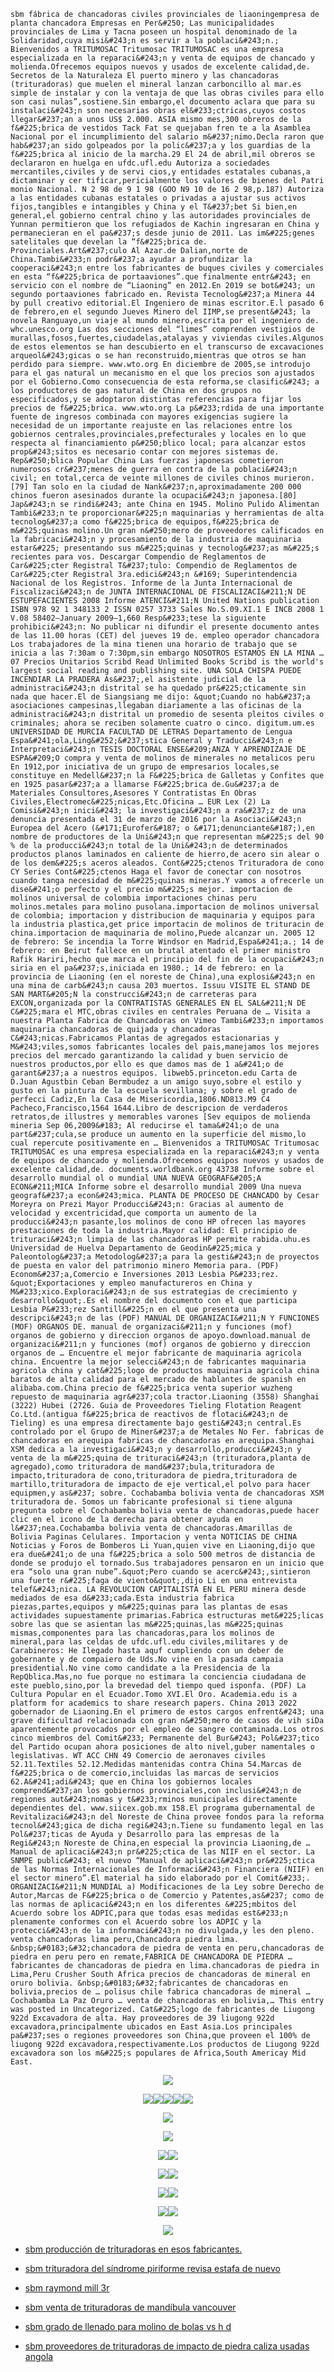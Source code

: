 
```
sbm fábrica de chancadoras civiles provinciales de liaoningempresa de planta chancadora Empresas en Per&#250; Las municipalidades provinciales de Lima y Tacna poseen un hospital denominado de la Solidaridad,cuya misi&#243;n es servir a la poblaci&#243;n.; Bienvenidos a TRITUMOSAC Tritumosac TRITUMOSAC es una empresa especializada en la reparaci&#243;n y venta de equipos de chancado y molienda.Ofrecemos equipos nuevos y usados de excelente calidad,de. Secretos de la Naturaleza El puerto minero y las chancadoras (trituradoras) que muelen el mineral lanzan carboncillo al mar.es simple de instalar y con la ventaja de que las obras civiles para ello son casi nulas”,sostiene.Sin embargo,el documento aclara que para su instalaci&#243;n son necesarias obras el&#233;ctricas,cuyos costos llegar&#237;an a unos US$ 2.000. ASIA mismo mes,300 obreros de la f&#225;brica de vestidos Tack Fat se quejaban fren te a la Asamblea Nacional por el incumplimiento del salario m&#237;nimo.Decla raron que hab&#237;an sido golpeados por la polic&#237;a y los guardias de la f&#225;brica al inicio de la marcha.29 El 24 de abril,mil obreros se declararon en huelga en ufdc.ufl.edu Autoriza a sociedades mercantiles,civiles y de servi cios,y entidades estatales cubanas,a dictaminar y cer tificar,pericialmente los valores de bienes del Patri monio Nacional. N 2 98 de 9 1 98 (GOO N9 10 de 16 2 98,p.187) Autoriza a las entidades cubanas estatales o privadas a ajustar sus activos fijos,tangibles e intangibles y China y el T&#237;bet Si bien,en general,el gobierno central chino y las autoridades provinciales de Yunnan permitieron que los refugiados de Kachin ingresaran en China y permanecieran en el pa&#237;s desde junio de 2011. Las im&#225;genes satelitales que develan la “f&#225;brica de. Provinciales.Art&#237;culo Al Azar.de Dalian,norte de China.Tambi&#233;n podr&#237;a ayudar a profundizar la cooperaci&#243;n entre los fabricantes de buques civiles y comerciales en esta “f&#225;brica de portaaviones”.que finalmente entr&#243; en servicio con el nombre de “Liaoning” en 2012.En 2019 se bot&#243; un segundo portaaviones fabricado en. Revista Tecnolog&#237;a Minera 44 by pull creativo editorial.El Ingeniero de minas escritor.E.l pasado 6 de febrero,en el segundo Jueves Minero del IIMP,se present&#243; la novela Ranguayo,un viaje al mundo minero,escrita por el ingeniero de. whc.unesco.org Las dos secciones del “limes” comprenden vestigios de murallas,fosos,fuertes,ciudadelas,atalayas y viviendas civiles.Algunos de estos elementos se han descubierto en el transcurso de excavaciones arqueol&#243;gicas o se han reconstruido,mientras que otros se han perdido para siempre. www.wto.org En diciembre de 2005,se introdujo para el gas natural un mecanismo en el que los precios son ajustados por el Gobierno.Como consecuencia de esta reforma,se clasific&#243; a los productores de gas natural de China en dos grupos no especificados,y se adoptaron distintas referencias para fijar los precios de f&#225;brica. www.wto.org La p&#233;rdida de una importante fuente de ingresos combinada con mayores exigencias sugiere la necesidad de un importante reajuste en las relaciones entre los gobiernos centrales,provinciales,prefecturales y locales en lo que respecta al financiamiento p&#250;blico local; para alcanzar estos prop&#243;sitos es necesario contar con mejores sistemas de. Rep&#250;blica Popular China Las fuerzas japonesas cometieron numerosos cr&#237;menes de guerra en contra de la poblaci&#243;n civil; en total,cerca de veinte millones de civiles chinos murieron.[79] Tan solo en la ciudad de Nank&#237;n,aproximadamente 200 000 chinos fueron asesinados durante la ocupaci&#243;n japonesa.[80] Jap&#243;n se rindi&#243; ante China en 1945. Molino Pulido Alimentan Tambi&#233;n te proporcionar&#225;n maquinarias y herramientas de alta tecnolog&#237;a como f&#225;brica de equipos,f&#225;brica de m&#225;quinas molino.Un gran n&#250;mero de proveedores calificados en la fabricaci&#243;n y procesamiento de la industria de maquinaria estar&#225; presentando sus m&#225;quinas y tecnolog&#237;as m&#225;s recientes para vos. Descargar Compendio de Reglamentos de Car&#225;cter Registral T&#237;tulo: Compendio de Reglamentos de Car&#225;cter Registral 3ra.edici&#243;n &#169; Superintendencia Nacional de los Registros. Informe de la Junta Internacional de Fiscalizaci&#243;n de JUNTA INTERNACIONAL DE FISCALIZACI&#211;N DE ESTUPEFACIENTES 2008 Informe ATENCI&#211;N United Nations publication ISBN 978 92 1 348133 2 ISSN 0257 3733 Sales No.S.09.XI.1 E INCB 2008 1 V.08 58402—January 2009—1,660 Resp&#233;tese la siguiente prohibici&#243;n: No publicar ni difundir el presente documento antes de las 11.00 horas (CET) del jueves 19 de. empleo operador chancadora Los trabajadores de la mina tienen una horario de trabajo que se inicia a las 7:30am o 7:30pm,sin embargo NOSOTROS ESTAMOS EN LA MINA … 07 Precios Unitarios Scribd Read Unlimited Books Scribd is the world's largest social reading and publishing site. UNA SOLA CHISPA PUEDE INCENDIAR LA PRADERA As&#237;,el asistente judicial de la administraci&#243;n distrital se ha quedado pr&#225;cticamente sin nada que hacer.El de Siangsiang me dijo: &quot;Cuando no hab&#237;a asociaciones campesinas,llegaban diariamente a las oficinas de la administraci&#243;n distrital un promedio de sesenta pleitos civiles o criminales; ahora se reciben solamente cuatro o cinco. digitum.um.es UNIVERSIDAD DE MURCIA FACULTAD DE LETRAS Departamento de Lengua Espa&#241;ola,Ling&#252;&#237;stica General y Traducci&#243;n e Interpretaci&#243;n TESIS DOCTORAL ENSE&#209;ANZA Y APRENDIZAJE DE ESPA&#209;O compra y venta de molinos de minerales no metalicos peru En 1912,por iniciativa de un grupo de empresarios locales,se constituye en Medell&#237;n la F&#225;brica de Galletas y Confites que en 1925 pasar&#237;a a llamarse F&#225;brica de.Gu&#237;a de Materiales Consultores,Asesores Y Contratistas En Obras Civiles,Electromec&#225;nicas,Etc.Oficina … EUR Lex (2) La Comisi&#243;n inici&#243; la investigaci&#243;n a ra&#237;z de una denuncia presentada el 31 de marzo de 2016 por la Asociaci&#243;n Europea del Acero (&#171;Eurofer&#187; o &#171;denunciante&#187;),en nombre de productores de la Uni&#243;n que representan m&#225;s del 90 % de la producci&#243;n total de la Uni&#243;n de determinados productos planos laminados en caliente de hierro,de acero sin alear o de los dem&#225;s aceros aleados. Cont&#225;ctenos Trituradora de cono CY Series Cont&#225;ctenos Haga el favor de conectar con nosotros cuando tanga necesidad de m&#225;quinas mineras.Y vamos a ofrecerle un dise&#241;o perfecto y el precio m&#225;s mejor. importacion de molinos universal de colombia importaciones chinas peru molinos.metales para molino pusolana.importacion de molinos universal de colombia; importacion y distribucion de maquinaria y equipos para la industria plastica,get price importacin de molinos de trituracin de china.importacion de maquinaria de molino,Puede alcanzar un. 2005 12 de febrero: Se incendia la Torre Windsor en Madrid,Espa&#241;a.; 14 de febrero: en Beirut fallece en un brutal atentado el primer ministro Rafik Hariri,hecho que marca el principio del fin de la ocupaci&#243;n siria en el pa&#237;s,iniciada en 1980.; 14 de febrero: en la provincia de Liaoning (en el noreste de China),una explosi&#243;n en una mina de carb&#243;n causa 203 muertos. Issuu VISITE EL STAND DE SAN MART&#205;N la construcci&#243;n de carreteras para EXCON,organizada por la CONTRATISTAS GENERALES EN EL SAL&#211;N DE C&#225;mara el MTC,obras civiles en centrales Peruana de … Visita a nuestra Planta Fabrica de Chancadoras on Vimeo Tambi&#233;n importamos maquinaria chancadoras de quijada y chancadoras C&#243;nicas.Fabricamos Plantas de agregados estacionarias y M&#243;viles,somos fabricantes locales del pais,manejamos los mejores precios del mercado garantizando la calidad y buen servicio de nuestros productos,por ello es que damos mas de 1 a&#241;o de garant&#237;a a nuestros equipos. libweb5.princeton.edu Carta de D.Juan Agustbin Ceban Bermbudez a un amigo suyo,sobre el estilo y gusto en la pintura de la escuela sevillana; y sobre el grado de perfecci Cadiz,En la Casa de Misericordia,1806.ND813.M9 C4 Pacheco,Francisco,1564 1644.Libro de descripcion de verdaderos retratos,de illustres y memorables varones [Sev equipos de molienda mineria Sep 06,2009&#183; Al reducirse el tama&#241;o de una part&#237;cula,se produce un aumento en la superficie del mismo,lo cual repercute positivamente en … Bienvenidos a TRITUMOSAC Tritumosac TRITUMOSAC es una empresa especializada en la reparaci&#243;n y venta de equipos de chancado y molienda.Ofrecemos equipos nuevos y usados de excelente calidad,de. documents.worldbank.org 43738 Informe sobre el desarrollo mundial ol o mundial UNA NUEVA GEOGRAF&#205;A ECON&#211;MICA Informe sobre el desarrollo mundial 2009 Una nueva geograf&#237;a econ&#243;mica. PLANTA DE PROCESO DE CHANCADO by Cesar Moreyra on Prezi Mayor Producci&#243;n: Gracias al aumento de velocidad y excentricidad,que comporta un aumento de la producci&#243;n pasante,los molinos de cono HP ofrecen las mayores prestaciones de toda la industria.Mayor calidad: El principio de trituraci&#243;n limpia de las chancadoras HP permite rabida.uhu.es Universidad de Huelva Departamento de Geodin&#225;mica y Paleontolog&#237;a Metodolog&#237;a para la gesti&#243;n de proyectos de puesta en valor del patrimonio minero Memoria para. (PDF) Econom&#237;a,Comercio e Inversiones 2013 Lesbia P&#233;rez. &quot;Exportaciones y empleo manufactureros en China y M&#233;xico.Exploraci&#243;n de sus estrategias de crecimiento y desarrollo&quot;.Es el nombre del documento con el que participa Lesbia P&#233;rez Santill&#225;n en el que presenta una descripci&#243;n de las (PDF) MANUAL DE ORGANIZACI&#211;N Y FUNCIONES (MOF) ORGANOS DE. manual de organizaci&#211;n y funciones (mof) organos de gobierno y direccion organos de apoyo.download.manual de organizaci&#211;n y funciones (mof) organos de gobierno y direccion organos de … Encuentre el mejor fabricante de maquinaria agricola china. Encuentre la mejor selecci&#243;n de fabricantes maquinaria agricola china y cat&#225;logo de productos maquinaria agricola china baratos de alta calidad para el mercado de hablantes de spanish en alibaba.com.China precio de f&#225;brica venta superior wuzheng repuesto de maquinaria agr&#237;cola tractor.Liaoning (3558) Shanghai (3222) Hubei (2726. Guia de Proveedores Tieling Flotation Reagent Co.Ltd.(antigua f&#225;brica de reactivos de flotaci&#243;n de Tieling) es una empresa directamente bajo gesti&#243;n central.Es controlado por el Grupo de Miner&#237;a de Metales No Fer. fabricas de chancadoras en arequipa fabricas de chancadoras en arequipa.Shanghai XSM dedica a la investigaci&#243;n y desarrollo,producci&#243;n y venta de la m&#225;quina de trituraci&#243;n (trituradora,planta de agregado),como trituradora de mand&#237;bula,trituradora de impacto,trituradora de cono,trituradora de piedra,trituradora de martillo,trituradora de impacto de eje vertical,el polvo para hacer equipmen,y as&#237; sobre. Cochabamba bolivia venta de chancadoras XSM trituradora de. Somos un fabricante profesional si tiene alguna pregunta sobre el Cochabamba bolivia venta de chancadoras,puede hacer clic en el icono de la derecha para obtener ayuda en l&#237;nea.Cochabamba bolivia venta de chancadoras.Amarillas de Bolivia Paginas Celulares. Importacion y venta NOTICIAS DE CHINA Noticias y Foros de Bomberos Li Yuan,quien vive en Liaoning,dijo que era due&#241;o de una f&#225;brica a solo 500 metros de distancia de donde se produjo el tornado.Sus trabajadores pensaron en un inicio que era “solo una gran nube”.&quot;Pero cuando se acerc&#243;,sintieron una fuerte r&#225;faga de viento&quot;,dijo Li en una entrevista telef&#243;nica. LA REVOLUCION CAPITALISTA EN EL PERU minera desde mediados de esa d&#233;cada.Esta industria fabrica piezas,partes,equipos y m&#225;quinas para las plantas de esas actividades supuestamente primarias.Fabrica estructuras met&#225;licas sobre las que se asientan las m&#225;quinas,las m&#225;quinas mismas,componentes para las chancadoras,para los molinos de mineral,para las celdas de ufdc.ufl.edu civiles,militares y de Carabineros: He Ilegado hasta aquf cumpliendo con un deber de gobernante y de compaiero de Uds.No vine en la pasada campaia presidential.No vine como candidate a la Presidencia de la RepQblica.Mas,no fue porque no estimara la conciencia ciudadana de este pueblo,sino,por la brevedad del tiempo qued isponfa. (PDF) La Cultura Popular en el Ecuador.Tomo XVI.El Oro. Academia.edu is a platform for academics to share research papers. China 2013 2022 gobernador de Liaoning.En el primero de estos cargos enfrent&#243; una grave dificultad relacionada con gran n&#250;mero de casos de vih siDa aparentemente provocados por el empleo de sangre contaminada.Los otros cinco miembros del Comit&#233; Permanente del Bur&#243; Pol&#237;tico del Partido ocupan ahora posiciones de alto nivel,guber namentales o legislativas. WT ACC CHN 49 Comercio de aeronaves civiles 52.11.Textiles 52.12.Medidas mantenidas contra China 54.Marcas de f&#225;brica o de comercio,incluidas las marcas de servicios 62.A&#241;adi&#243; que en China los gobiernos locales comprend&#237;an los gobiernos provinciales,con inclusi&#243;n de regiones aut&#243;nomas y t&#233;rminos municipales directamente dependientes del. www.siicex.gob.mx 158.El programa gubernamental de Revitalizaci&#243;n del Noreste de China provee fondos para la reforma tecnol&#243;gica de dicha regi&#243;n.Tiene su fundamento legal en las Pol&#237;ticas de Ayuda y Desarrollo para las empresas de la Regi&#243;n Noreste de China,en especial la provincia Liaoning,de … Manual de aplicaci&#243;n pr&#225;ctica de las NIIF en el sector. La SNMPE public&#243; el nuevo “Manual de aplicaci&#243;n pr&#225;ctica de las Normas Internacionales de Informaci&#243;n Financiera (NIIF) en el sector minero”.El material ha sido elaborado por el Comit&#233;. ORGANIZACI&#211;N MUNDIAL a) Modificaciones de la Ley sobre Derecho de Autor,Marcas de F&#225;brica o de Comercio y Patentes,as&#237; como de las normas de aplicaci&#243;n en los diferentes &#225;mbitos del Acuerdo sobre los ADPIC,para que todas esas medidas est&#233;n plenamente conformes con el Acuerdo sobre los ADPIC y la protecci&#243;n de la informaci&#243;n no divulgada,y les den pleno. venta chancadoras lima peru,Chancadora piedra lima. &nbsp;&#0183;&#32;chancadora de piedra de venta en peru,chancadoras de piedra en peru pero en remate,FABRICA DE CHANCADORA DE PIEDRA … fabricantes de chancadoras de piedra en lima.chancadoras de piedra in Lima,Peru Crusher South Africa precios de chancadoras de mineral en oruro bolivia. &nbsp;&#0183;&#32;fabricantes de chancadoras en bolivia,precios de … polisus chile fabrica chancadoras de mineral … Cochabamba La Paz Oruro … venta de chancadoras en bolivia,… This entry was posted in Uncategorized. Cat&#225;logo de fabricantes de Liugong 922d Excavadora de alta. Hay proveedores de 39 liugong 922d excavadora,principalmente ubicados en East Asia.Los principales pa&#237;ses o regiones proveedores son China,que proveen el 100% de liugong 922d excavadora,respectivamente.Los productos de Liugong 922d excavadora son los m&#225;s populares de Africa,South Americay Mid East. 
```

<div align="center">

<a href="https://es-crusher.shibang-china.com/github&k=sbm+f%C3%A1brica+de+chancadoras+civiles+provinciales+de+liaoning"><img src="https://static.shibang-china.com/es/crusher/logo.jpg"></a>

<a href="https://es-crusher.shibang-china.com/github&k=sbm+f%C3%A1brica+de+chancadoras+civiles+provinciales+de+liaoning"><img src="https://static.shibang-china.com/es/crusher/index.jpg"></a><a href="https://es-crusher.shibang-china.com/material.htmlgithub&k=sbm+f%C3%A1brica+de+chancadoras+civiles+provinciales+de+liaoning"><img src="https://static.shibang-china.com/es/crusher/material.jpg"></a><a href="https://es-crusher.shibang-china.com/application.htmlgithub&k=sbm+f%C3%A1brica+de+chancadoras+civiles+provinciales+de+liaoning"><img src="https://static.shibang-china.com/es/crusher/application.jpg"></a><a href="https://es-crusher.shibang-china.com/aboutus.htmlgithub&k=sbm+f%C3%A1brica+de+chancadoras+civiles+provinciales+de+liaoning"><img src="https://static.shibang-china.com/es/crusher/aboutus.jpg"></a><a href="https://es-crusher.shibang-china.com/contact.htmlgithub&k=sbm+f%C3%A1brica+de+chancadoras+civiles+provinciales+de+liaoning"><img src="https://static.shibang-china.com/es/crusher/contact.jpg"></a>

<a href="https://es-crusher.shibang-china.com/github&k=sbm+f%C3%A1brica+de+chancadoras+civiles+provinciales+de+liaoning"><img src="https://static.shibang-china.com/es/crusher/banner.jpg"></a>

<a href="https://swt.shibang-china.com/github&k=sbm+f%C3%A1brica+de+chancadoras+civiles+provinciales+de+liaoning"><img src="https://static.shibang-china.com/es/crusher/text.jpg"></a>

<a href="https://swt.shibang-china.com/github&k=sbm+f%C3%A1brica+de+chancadoras+civiles+provinciales+de+liaoning"><img src="https://static.shibang-china.com/es/crusher/chat.jpg"></a><a href="https://es-crusher.shibang-china.com/contact.htmlgithub&k=sbm+f%C3%A1brica+de+chancadoras+civiles+provinciales+de+liaoning"><img src="https://static.shibang-china.com/es/crusher/message.jpg"></a>

<a href="https://es-crusher.shibang-china.com/products/pe.htmlgithub&k=sbm+f%C3%A1brica+de+chancadoras+civiles+provinciales+de+liaoning"><img src="https://static.shibang-china.com/es/crusher/pe.jpg"></a><a href="https://es-crusher.shibang-china.com/products/pf.htmlgithub&k=sbm+f%C3%A1brica+de+chancadoras+civiles+provinciales+de+liaoning"><img src="https://static.shibang-china.com/es/crusher/pf.jpg"></a>

<a href="https://es-crusher.shibang-china.com/products/hpt.htmlgithub&k=sbm+f%C3%A1brica+de+chancadoras+civiles+provinciales+de+liaoning"><img src="https://static.shibang-china.com/es/crusher/hpt.jpg"></a><a href="https://es-crusher.shibang-china.com/products/vsi.htmlgithub&k=sbm+f%C3%A1brica+de+chancadoras+civiles+provinciales+de+liaoning"><img src="https://static.shibang-china.com/es/crusher/vsi.jpg"></a>

<a href="https://es-crusher.shibang-china.com/products/klv.htmlgithub&k=sbm+f%C3%A1brica+de+chancadoras+civiles+provinciales+de+liaoning"><img src="https://static.shibang-china.com/es/crusher/klv.jpg"></a><a href="https://es-crusher.shibang-china.com/products/portable.htmlgithub&k=sbm+f%C3%A1brica+de+chancadoras+civiles+provinciales+de+liaoning"><img src="https://static.shibang-china.com/es/crusher/portable.jpg"></a>

<a href="https://swt.shibang-china.com/github&k=sbm+f%C3%A1brica+de+chancadoras+civiles+provinciales+de+liaoning"><img src="https://static.shibang-china.com/es/crusher/case.jpg"></a>

</div>


* [sbm producción de trituradoras en esos fabricantes.](sbm%20producci%C3%B3n%20de%20trituradoras%20en%20esos%20fabricantes..md)

* [sbm trituradora del síndrome piriforme revisa estafa de nuevo](sbm%20trituradora%20del%20s%C3%ADndrome%20piriforme%20revisa%20estafa%20de%20nuevo.md)

* [sbm raymond mill 3r](sbm%20raymond%20mill%203r.md)

* [sbm venta de trituradoras de mandíbula vancouver](sbm%20venta%20de%20trituradoras%20de%20mand%C3%ADbula%20vancouver.md)

* [sbm grado de llenado para molino de bolas vs h d](sbm%20grado%20de%20llenado%20para%20molino%20de%20bolas%20vs%20h%20d.md)

* [sbm proveedores de trituradoras de impacto de piedra caliza usadas angola](sbm%20proveedores%20de%20trituradoras%20de%20impacto%20de%20piedra%20caliza%20usadas%20angola.md)